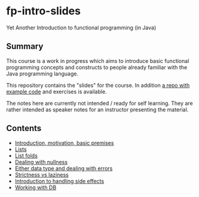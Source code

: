 # fp-intro-slides
Yet Another Introduction to functional programming (in Java)

## Summary

This course is a work in progress which aims to introduce basic functional programming concepts and constructs
to people already familiar with the Java programming language.

This repository contains the "slides" for the course. In addition [a repo with example code](https://github.com/dimitarg/fpintro-exercises)
and exercises is available.

The notes here are currently not intended / ready for self learning. They are rather intended as speaker notes for an 
instructor presenting the material.

## Contents

- [Introduction, motivation, basic premises](1-Intro.md)
- [Lists](2-list.md)
- [List folds](3-list-fold.md)
- [Dealing with nullness](4-option.md)
- [Either data type and dealing with errors](5-either.md)
- [Strictness vs laziness](6-laziness.md)
- [Introduction to handling side effects](7-pure-side-effects.md)
- [Working with DB](8-db.md)
